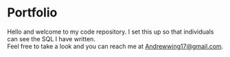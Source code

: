 # Portfolio
Hello and welcome to my code repository.  I set this up so that individuals can see the SQL I have written.  
Feel free to take a look and you can reach me at Andrewwing17@gmail.com.
